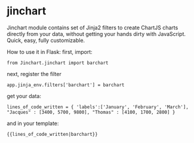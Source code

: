 jinchart
========

Jinchart module contains set of Jinja2 filters to create ChartJS charts directly from your data,
without getting your hands dirty with JavaScript. Quick, easy, fully customizable.

How to use it in Flask:
first, import:

    from Jinchart.jinchart import barchart

next, register the filter

    app.jinja_env.filters['barchart'] = barchart

get your data:

    lines_of_code_written = { 'labels':['January', 'February', 'March'], "Jacques" : [3400, 5700, 9800], "Thomas" : [4100, 1700, 2800] }

and in your template:

    {{lines_of_code_written|barchart}}

